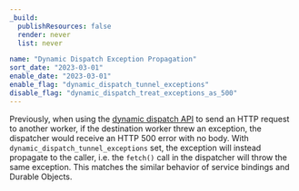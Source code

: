 ```yaml
---
_build:
  publishResources: false
  render: never
  list: never

name: "Dynamic Dispatch Exception Propagation"
sort_date: "2023-03-01"
enable_date: "2023-03-01"
enable_flag: "dynamic_dispatch_tunnel_exceptions"
disable_flag: "dynamic_dispatch_treat_exceptions_as_500"
---
```


Previously, when using the [dynamic dispatch API](/cloudflare-for-platforms/workers-for-platforms/get-started/dynamic-dispatch/)
to send an HTTP request to another worker, if the destination worker threw an exception, the
dispatcher would receive an HTTP 500 error with no body. With `dynamic_dispatch_tunnel_exceptions`
set, the exception will instead propagate to the caller, i.e. the `fetch()` call in the dispatcher
will throw the same exception. This matches the similar behavior of service bindings and Durable Objects.